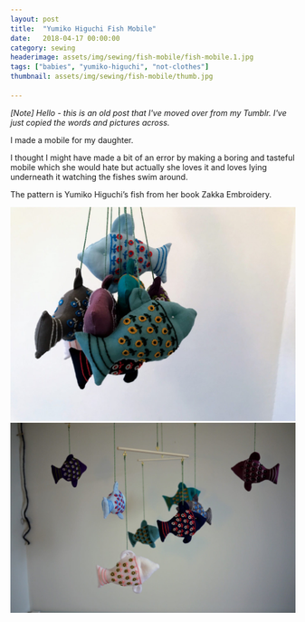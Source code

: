 ```yaml
---
layout: post
title:  "Yumiko Higuchi Fish Mobile"
date:   2018-04-17 00:00:00
category: sewing
headerimage: assets/img/sewing/fish-mobile/fish-mobile.1.jpg
tags: ["babies", "yumiko-higuchi", "not-clothes"]
thumbnail: assets/img/sewing/fish-mobile/thumb.jpg

---
```


_[Note] Hello - this is an old post that I've moved over from my Tumblr. I've just copied the words and pictures across._

I made a mobile for my daughter.

I thought I might have made a bit of an error by making a boring and tasteful mobile which she would hate but actually she loves it and loves lying underneath it watching the fishes swim around.

The pattern is Yumiko Higuchi’s fish from her book Zakka Embroidery.

![Yumiko Higuchi fish mobile](/assets/img/sewing/fish-mobile/fish-mobile.1.jpg)
![Yumiko Higuchi fish mobile](/assets/img/sewing/fish-mobile/fish-mobile.2.jpg)
